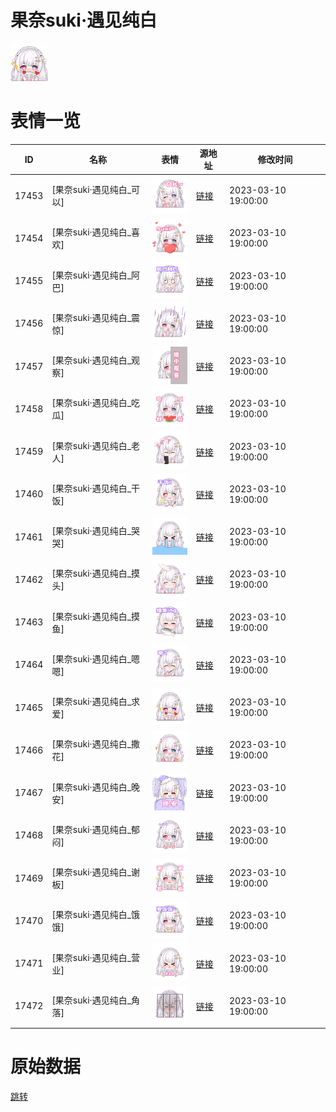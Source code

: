 # 果奈suki·遇见纯白

<img src="./cover.png" height="60" alt="cover" />

# 表情一览

|ID|名称|表情|源地址|修改时间|
|----|----|----|----|----|
|17453|[果奈suki·遇见纯白_可以]|<img src="./pic/017453_%5B果奈suki·遇见纯白_可以%5D.png" height="60" alt="可以"/>|[链接](https://i0.hdslb.com/bfs/garb/4d9c10982b562962e6149bddb265d6b9e5b2c133.png)|2023-03-10 19:00:00|
|17454|[果奈suki·遇见纯白_喜欢]|<img src="./pic/017454_%5B果奈suki·遇见纯白_喜欢%5D.png" height="60" alt="喜欢"/>|[链接](https://i0.hdslb.com/bfs/garb/113f44d8935b7ba3749dd3ced1bafd8679b902a7.png)|2023-03-10 19:00:00|
|17455|[果奈suki·遇见纯白_阿巴]|<img src="./pic/017455_%5B果奈suki·遇见纯白_阿巴%5D.png" height="60" alt="阿巴"/>|[链接](https://i0.hdslb.com/bfs/garb/4767fb49ab24bf5484e1e26d76f6fc53b840aaef.png)|2023-03-10 19:00:00|
|17456|[果奈suki·遇见纯白_震惊]|<img src="./pic/017456_%5B果奈suki·遇见纯白_震惊%5D.png" height="60" alt="震惊"/>|[链接](https://i0.hdslb.com/bfs/garb/0f7b0a7c6bc7669a190383cf6ba800734b9ac48c.png)|2023-03-10 19:00:00|
|17457|[果奈suki·遇见纯白_观察]|<img src="./pic/017457_%5B果奈suki·遇见纯白_观察%5D.png" height="60" alt="观察"/>|[链接](https://i0.hdslb.com/bfs/garb/e1bf2c742c8a470015ead2cdd0a1db110af40b7f.png)|2023-03-10 19:00:00|
|17458|[果奈suki·遇见纯白_吃瓜]|<img src="./pic/017458_%5B果奈suki·遇见纯白_吃瓜%5D.png" height="60" alt="吃瓜"/>|[链接](https://i0.hdslb.com/bfs/garb/d0cd17a29f3667203b245a42de2e7179a91a8ab1.png)|2023-03-10 19:00:00|
|17459|[果奈suki·遇见纯白_老人]|<img src="./pic/017459_%5B果奈suki·遇见纯白_老人%5D.png" height="60" alt="老人"/>|[链接](https://i0.hdslb.com/bfs/garb/e5eff2bc4fa0c87c94d10dbd8392aa44670a7800.png)|2023-03-10 19:00:00|
|17460|[果奈suki·遇见纯白_干饭]|<img src="./pic/017460_%5B果奈suki·遇见纯白_干饭%5D.png" height="60" alt="干饭"/>|[链接](https://i0.hdslb.com/bfs/garb/ebe0e314cd0f71a906ea537a96f3a4ae0568b726.png)|2023-03-10 19:00:00|
|17461|[果奈suki·遇见纯白_哭哭]|<img src="./pic/017461_%5B果奈suki·遇见纯白_哭哭%5D.png" height="60" alt="哭哭"/>|[链接](https://i0.hdslb.com/bfs/garb/ede42a920ed4c7571ca6f5e9993b8db82e774a74.png)|2023-03-10 19:00:00|
|17462|[果奈suki·遇见纯白_摸头]|<img src="./pic/017462_%5B果奈suki·遇见纯白_摸头%5D.png" height="60" alt="摸头"/>|[链接](https://i0.hdslb.com/bfs/garb/947bb1a1f93583d32a78d37fd2dfd48f6d6c1322.png)|2023-03-10 19:00:00|
|17463|[果奈suki·遇见纯白_摸鱼]|<img src="./pic/017463_%5B果奈suki·遇见纯白_摸鱼%5D.png" height="60" alt="摸鱼"/>|[链接](https://i0.hdslb.com/bfs/garb/ac9a4685bd09bbeccc373904b9c3f28c1ce9c5a1.png)|2023-03-10 19:00:00|
|17464|[果奈suki·遇见纯白_嗯嗯]|<img src="./pic/017464_%5B果奈suki·遇见纯白_嗯嗯%5D.png" height="60" alt="嗯嗯"/>|[链接](https://i0.hdslb.com/bfs/garb/62ff80d014c460ff8acd3e45d91c98f8f767f87b.png)|2023-03-10 19:00:00|
|17465|[果奈suki·遇见纯白_求爱]|<img src="./pic/017465_%5B果奈suki·遇见纯白_求爱%5D.png" height="60" alt="求爱"/>|[链接](https://i0.hdslb.com/bfs/garb/34ad397a706ac6b20323eb675330246a0bbad667.png)|2023-03-10 19:00:00|
|17466|[果奈suki·遇见纯白_撒花]|<img src="./pic/017466_%5B果奈suki·遇见纯白_撒花%5D.png" height="60" alt="撒花"/>|[链接](https://i0.hdslb.com/bfs/garb/9fbb5fc9ba2a6eacddf831396bd027c269628a8c.png)|2023-03-10 19:00:00|
|17467|[果奈suki·遇见纯白_晚安]|<img src="./pic/017467_%5B果奈suki·遇见纯白_晚安%5D.png" height="60" alt="晚安"/>|[链接](https://i0.hdslb.com/bfs/garb/c857b1096da82e84800fc3e180bf07102669eaf4.png)|2023-03-10 19:00:00|
|17468|[果奈suki·遇见纯白_郁闷]|<img src="./pic/017468_%5B果奈suki·遇见纯白_郁闷%5D.png" height="60" alt="郁闷"/>|[链接](https://i0.hdslb.com/bfs/garb/62308938008bfdce997f60e230572e61c6caa48e.png)|2023-03-10 19:00:00|
|17469|[果奈suki·遇见纯白_谢板]|<img src="./pic/017469_%5B果奈suki·遇见纯白_谢板%5D.png" height="60" alt="谢板"/>|[链接](https://i0.hdslb.com/bfs/garb/e388e9214733f797c83155ccb6d783300257d5f0.png)|2023-03-10 19:00:00|
|17470|[果奈suki·遇见纯白_饿饿]|<img src="./pic/017470_%5B果奈suki·遇见纯白_饿饿%5D.png" height="60" alt="饿饿"/>|[链接](https://i0.hdslb.com/bfs/garb/14c43bd5cad1ec4ec6d2d7dfa77e2064b2c3c1d3.png)|2023-03-10 19:00:00|
|17471|[果奈suki·遇见纯白_营业]|<img src="./pic/017471_%5B果奈suki·遇见纯白_营业%5D.png" height="60" alt="营业"/>|[链接](https://i0.hdslb.com/bfs/garb/8db51e2531319c913b1bdc3f3df3194f289bb698.png)|2023-03-10 19:00:00|
|17472|[果奈suki·遇见纯白_角落]|<img src="./pic/017472_%5B果奈suki·遇见纯白_角落%5D.png" height="60" alt="角落"/>|[链接](https://i0.hdslb.com/bfs/garb/2714c3ccf5bdadb7f6f742967a8bcd2619300669.png)|2023-03-10 19:00:00|

# 原始数据

[跳转](./raw.json)

